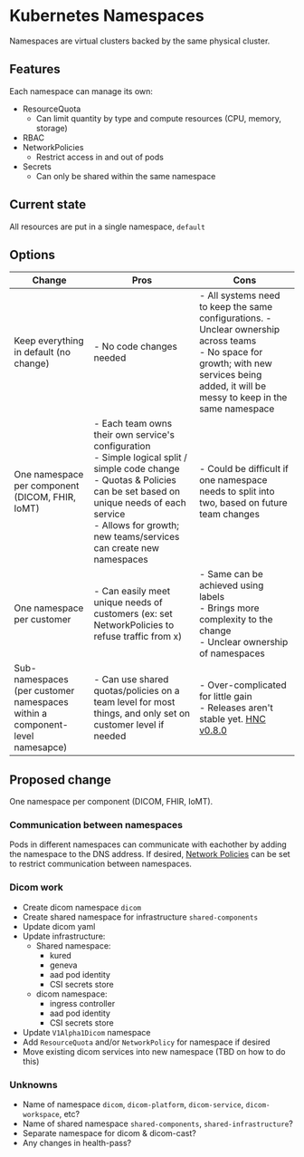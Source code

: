 # Kubernetes Namespaces

Namespaces are virtual clusters backed by the same physical cluster.

## Features

Each namespace can manage its own:
- ResourceQuota
  - Can limit quantity by type and compute resources (CPU, memory, storage)
- RBAC
- NetworkPolicies
  - Restrict access in and out of pods
- Secrets
  - Can only be shared within the same namespace

## Current state

All resources are put in a single namespace, `default`

## Options

| Change | Pros   | Cons |
| ------ | ------  | ------ |
| Keep everything in default (no change) | - No code changes needed | - All systems need to keep the same configurations.  - Unclear ownership across teams <br/> - No space for growth; with new services being added, it will be messy to keep in the same namespace |
| One namespace per component (DICOM, FHIR, IoMT) | - Each team owns their own service's configuration <br/> - Simple logical split / simple code change <br/> - Quotas & Policies can be set based on unique needs of each service <br/> - Allows for growth; new teams/services can create new namespaces  | - Could be difficult if one namespace needs to split into two, based on future team changes |
| One namespace per customer | - Can easily meet unique needs of customers (ex: set NetworkPolicies to refuse traffic from x) | - Same can be achieved using labels <br/> - Brings more complexity to the change <br/> - Unclear ownership of namespaces |
| Sub-namespaces <br/> (per customer namespaces within a component-level namesapce) | - Can use shared quotas/policies on a team level for most things, and only set on customer level if needed | - Over-complicated for little gain <br/> - Releases aren't stable yet. [HNC v0.8.0](https://github.com/kubernetes-sigs/multi-tenancy/releases/tag/hnc-v0.8.0) |

## Proposed change

One namespace per component (DICOM, FHIR, IoMT).

### Communication between namespaces

Pods in different namespaces can communicate with eachother by adding the namespace to the DNS address. If desired, [Network Policies](https://kubernetes.io/docs/concepts/services-networking/network-policies/) can be set to restrict communication between namespaces.

### Dicom work

- Create dicom namespace `dicom`
- Create shared namespace for infrastructure `shared-components`
- Update dicom yaml
- Update infrastructure:
  - Shared namespace:
    - kured
    - geneva
    - aad pod identity
    - CSI secrets store
  - dicom namespace:
    - ingress controller
    - aad pod identity
    - CSI secrets store
- Update `V1Alpha1Dicom` namespace
- Add `ResourceQuota` and/or `NetworkPolicy` for namespace if desired
- Move existing dicom services into new namespace (TBD on how to do this)

### Unknowns

- Name of namespace `dicom`, `dicom-platform`, `dicom-service`, `dicom-workspace`, etc?
- Name of shared namespace `shared-components`, `shared-infrastructure`?
- Separate namespace for dicom & dicom-cast?
- Any changes in health-pass?


